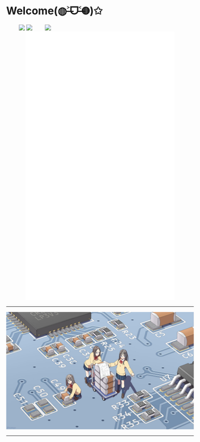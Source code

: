 # Welcome(◍˃̶ᗜ˂̶◍)✩

<img align='right' src='https://cmoe.azurewebsites.net/c302?' width='400px'>

<p align="center">
  <img src='http://cmoe.azurewebsites.net/cmoe?name=fumiama&theme=r34' width="400px">
  <img src="https://github-readme-stats.vercel.app/api?username=fumiama&show_icons=true&count_private=true&icon_color=fdd34f&title_color=f75e4f" width="400px"/>
  <img width="400px" src="./github-metrics.svg" />
</p>

---

![pcb](pcb.jpg)

---
